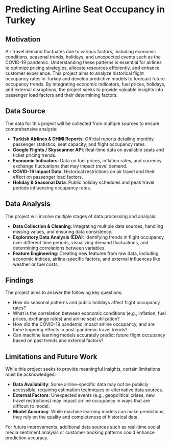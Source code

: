 # Predicting Airline Seat Occupancy in Turkey

## Motivation

Air travel demand fluctuates due to various factors, including economic conditions, seasonal trends, holidays, and unexpected events such as the COVID-19 pandemic. Understanding these patterns is essential for airlines to optimize pricing strategies, allocate resources efficiently, and enhance customer experience. This project aims to analyze historical flight occupancy rates in Turkey and develop predictive models to forecast future occupancy trends. By integrating economic indicators, fuel prices, holidays, and external disruptions, the project seeks to provide valuable insights into passenger load factors and their determining factors.

## Data Source

The data for this project will be collected from multiple sources to ensure comprehensive analysis:

- **Turkish Airlines & DHMI Reports**: Official reports detailing monthly passenger statistics, seat capacity, and flight occupancy rates.
- **Google Flights / Skyscanner API**: Real-time data on available seats and ticket pricing trends.
- **Economic Indicators**: Data on fuel prices, inflation rates, and currency exchange fluctuations that may impact travel demand.
- **COVID-19 Impact Data**: Historical restrictions on air travel and their effect on passenger load factors.
- **Holiday & Seasonal Data**: Public holiday schedules and peak travel periods influencing occupancy rates.

## Data Analysis

The project will involve multiple stages of data processing and analysis:

- **Data Collection & Cleaning**: Integrating multiple data sources, handling missing values, and ensuring data consistency.
- **Exploratory Data Analysis (EDA)**: Identifying trends in flight occupancy over different time periods, visualizing demand fluctuations, and determining correlations between variables.
- **Feature Engineering**: Creating new features from raw data, including economic indices, airline-specific factors, and external influences like weather or fuel costs.

## Findings

The project aims to answer the following key questions:

- How do seasonal patterns and public holidays affect flight occupancy rates?
- What is the correlation between economic conditions (e.g., inflation, fuel prices, exchange rates) and airline seat utilization?
- How did the COVID-19 pandemic impact airline occupancy, and are there lingering effects in post-pandemic travel trends?
- Can machine learning models accurately predict future flight occupancy based on past trends and external factors?

## Limitations and Future Work

While this project seeks to provide meaningful insights, certain limitations must be acknowledged:

- **Data Availability**: Some airline-specific data may not be publicly accessible, requiring estimation techniques or alternative data sources.
- **External Factors**: Unexpected events (e.g., geopolitical crises, new travel restrictions) may impact airline occupancy in ways that are difficult to model.
- **Model Accuracy**: While machine learning models can make predictions, they rely on the quality and completeness of historical data.

For future improvements, additional data sources such as real-time social media sentiment analysis or customer booking patterns could enhance prediction accuracy.
